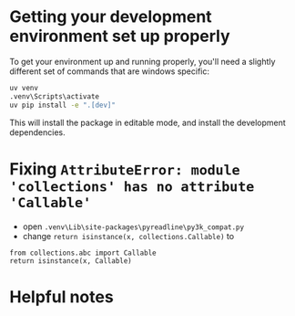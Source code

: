 # Getting your development environment set up properly
To get your environment up and running properly, you'll need a slightly different set of commands that are windows specific:
```bash
uv venv
.venv\Scripts\activate
uv pip install -e ".[dev]"
```

This will install the package in editable mode, and install the development dependencies.


# Fixing `AttributeError: module 'collections' has no attribute 'Callable'`
- open `.venv\Lib\site-packages\pyreadline\py3k_compat.py`
- change `return isinstance(x, collections.Callable)` to 
``` 
from collections.abc import Callable
return isinstance(x, Callable)
```

# Helpful notes


